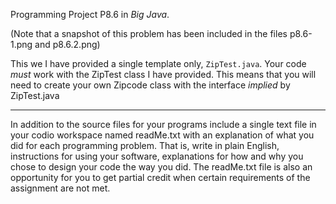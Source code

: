Programming Project P8.6 in *Big Java*.

(Note that a snapshot of this problem has been included in the files p8.6-1.png and p8.6.2.png)

This we I have provided a single template only, `ZipTest.java`. Your code *must* work with the ZipTest class I have provided. This means that you will need to create your own Zipcode class with the interface *implied* by ZipTest.java

---

In addition to the source files for your programs include a single text file in your codio workspace named readMe.txt with an explanation of what you did for each programming problem. That is, write in plain English, instructions for using your software, explanations for how and why you chose to design your code the way you did. The readMe.txt file is also an opportunity for you to get partial credit when certain requirements of the assignment are not met.
